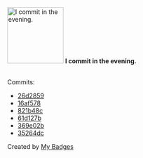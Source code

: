 <img src="https://my-badges.github.io/my-badges/evening-commits.png" alt="I commit in the evening." title="I commit in the evening." width="128">
<strong>I commit in the evening.</strong>
<br><br>

Commits:

- <a href="https://github.com/borgbase/vorta/commit/26d2859e3371a12f82ba6033ff6dce8311ba94f6">26d2859</a>
- <a href="https://github.com/VandalByte/Nautica/commit/16af5786a6f4f82d10493fb1444f8755c5e3a4e2">16af578</a>
- <a href="https://github.com/VandalByte/grub-tweaks/commit/821b48cfd6f81b030aa3bbe5de589a55b5cbaea7">821b48c</a>
- <a href="https://github.com/VandalByte/grub-tweaks/commit/61d127b6a5db6ed9031769fae00b0f71527aeb98">61d127b</a>
- <a href="https://github.com/VandalByte/grub-tweaks/commit/369e02b125c583f2ebdb4e6730fbde63ad20fc3b">369e02b</a>
- <a href="https://github.com/VandalByte/darkmatter-grub2-theme/commit/35264dc32c8697806ad215d9cae00629678b84a9">35264dc</a>


Created by <a href="https://github.com/my-badges/my-badges">My Badges</a>